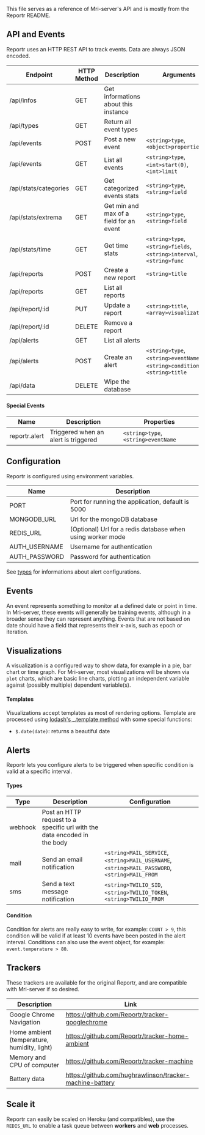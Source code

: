 This file serves as a reference of Mri-server's API and is mostly from the Reportr README.

## API and Events

Reportr uses an HTTP REST API to track events. Data are always JSON encoded.

| Endpoint | HTTP Method | Description | Arguments |
| -------- | ----------- | ----------- | --------- |
| /api/infos | GET | Get informations about this instance |  |
| /api/types | GET | Return all event types |  |
| /api/events | POST | Post a new event | `<string>type`, `<object>properties` |
| /api/events | GET | List all events | `<string>type`, `<int>start(0)`, `<int>limit` |
| /api/stats/categories | GET | Get categorized events stats | `<string>type`,`<string>field` |
| /api/stats/extrema | GET | Get min and max of a field for an event | `<string>type`, `<string>field` |
| /api/stats/time | GET | Get time stats | `<string>type`,`<string>fields`, `<string>interval`, `<string>func` |
| /api/reports | POST | Create a new report | `<string>title` |
| /api/reports | GET | List all reports |  |
| /api/report/:id | PUT | Update a report | `<string>title`, `<array>visualizations` |
| /api/report/:id | DELETE | Remove a report |  |
| /api/alerts | GET | List all alerts |  |
| /api/alerts | POST | Create an alert | `<string>type`, `<string>eventName`, `<string>condition`, `<string>title` |
| /api/data | DELETE | Wipe the database |  | 

#### Special Events

| Name | Description | Properties |
| ---- | ----------- | ---------- |
| reportr.alert | Triggered when an alert is triggered | `<string>type`, `<string>eventName` |


## Configuration

Reportr is configured using environment variables.

| Name | Description |
| ---- | ----------- |
| PORT | Port for running the application, default is 5000 |
| MONGODB_URL | Url for the mongoDB database |
| REDIS_URL | (Optional) Url for a redis database when using worker mode |
| AUTH_USERNAME | Username for authentication |
| AUTH_PASSWORD | Password for authentication |

See [types](#types) for informations about alert configurations.

## Events

An event represents something to monitor at a defined date or point in time. In Mri-server, these events will generally be training events, although in a broader sense they can represent anything. Events that are not based on date should have a field that represents their x-axis, such as epoch or iteration.


## Visualizations

A visualization is a configured way to show data, for example in a pie, bar chart or time graph. For Mri-server, most visualizations will be shown via `plot` charts, which are basic line charts, plotting an independent variable against (possibly multiple) dependent variable(s).

#### Templates

Visualizations accept templates as most of rendering options. Template are processed using [lodash's _.template method](http://lodash.com/docs#template) with some special functions:

- `$.date(date)`: returns a beautiful date

## Alerts

Reportr lets you configure alerts to be triggered when specific condition is valid at a specific interval.

#### Types

| Type | Description | Configuration |
| ---- | ----------- | ------------- |
| webhook | Post an HTTP request to a specific url with the data encoded in the body | |
| mail | Send an email notification | `<string>MAIL_SERVICE`, `<string>MAIL_USERNAME`, `<string>MAIL_PASSWORD`, `<string>MAIL_FROM` |
| sms | Send a text message notification | `<string>TWILIO_SID`, `<string>TWILIO_TOKEN`, `<string>TWILIO_FROM` |

#### Condition

Condition for alerts are really easy to write, for example: `COUNT > 9`, this condition will be valid if at least 10 events have been posted in the alert interval. Conditions can also use the event object, for example: `event.temperature > 80`.

## Trackers

These trackers are available for the original Reportr, and are compatible with Mri-server if so desired. 

| Description | Link |
| ---- | ----------- |
| Google Chrome Navigation | https://github.com/Reportr/tracker-googlechrome |
| Home ambient (temperature, humidity, light) | https://github.com/Reportr/tracker-home-ambient |
| Memory and CPU of computer | https://github.com/Reportr/tracker-machine |
| Battery data | https://github.com/hughrawlinson/tracker-machine-battery |

## Scale it

Reportr can easily be scaled on Heroku (and compatibles), use the `REDIS_URL` to enable a task queue between **workers** and **web** processes.
